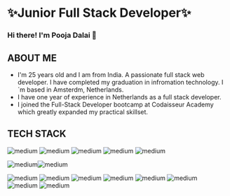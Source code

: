 # ✨Junior Full Stack Developer✨

### Hi there! I'm Pooja Dalai :wave:

## ABOUT ME

- I'm 25 years old and I am from India. A passionate full stack web developer. I have completed my graduation
  in infromation technology. I´m based in Amsterdm, Netherlands.
- I have one year of experience in Netherlands as a full stack developer.
- I joined the Full-Stack Developer bootcamp at Codaisseur Academy which greatly expanded my practical skillset.

## TECH STACK

<img alt="medium" src="https://img.shields.io/badge/JavaScript-323330?style=for-the-badge&logo=javascript&logoColor=F7DF1E" /> <img alt="medium" src="https://img.shields.io/badge/HTML5-E34F26?style=for-the-badge&logo=html5&logoColor=white" /> <img alt="medium" src="https://img.shields.io/badge/CSS3-1572B6?style=for-the-badge&logo=css3&logoColor=white" />
<img alt="medium" src="https://img.shields.io/badge/Bootstrap-563D7C?style=for-the-badge&logo=bootstrap&logoColor=white" /> <img alt="medium" src="https://img.shields.io/badge/Material%20UI-007FFF?style=for-the-badge&logo=mui&logoColor=white" />

<img alt="medium" src="https://img.shields.io/badge/React-20232A?style=for-the-badge&logo=react&logoColor=61DAFB" /><img alt="medium" src="https://img.shields.io/badge/Redux-593D88?style=for-the-badge&logo=redux&logoColor=white" />

<img alt="medium" src="https://img.shields.io/badge/Android-3DDC84?style=for-the-badge&logo=android&logoColor=white" />
<img alt="medium" src="https://img.shields.io/badge/PHP-777BB4?style=for-the-badge&logo=php&logoColor=white" />
<img alt="medium" src="https://img.shields.io/badge/Express.js-000000?style=for-the-badge&logo=express&logoColor=white" />
<img alt="medium" src="https://img.shields.io/badge/Node.js-339933?style=for-the-badge&logo=nodedotjs&logoColor=white" />
<img alt="medium" src="https://img.shields.io/badge/npm-CB3837?style=for-the-badge&logo=npm&logoColor=white" />

<img alt="medium" src="https://img.shields.io/badge/MySQL-005C84?style=for-the-badge&logo=mysql&logoColor=white" />
<img alt="medium" src="https://img.shields.io/badge/Sequelize-52B0E7?style=for-the-badge&logo=Sequelize&logoColor=white" />
<img alt="medium" src="https://img.shields.io/badge/PostgreSQL-316192?style=for-the-badge&logo=postgresql&logoColor=white" />

<!--
Things I code with
Javascript React Webpack github redux ReactiveX GraphQL Sass Styled Components git NodeJS  npm html5 Prettier



**poojadalai/poojadalai** is a ✨ _special_ ✨ repository because its `README.md` (this file) appears on your GitHub profile.

Here are some ideas to get you started:

- 🔭 I’m currently working on ...
- 🌱 I’m currently learning ...
- 👯 I’m looking to collaborate on ...
- 🤔 I’m looking for help with ...
- 💬 Ask me about ...
- 📫 How to reach me: ...
- 😄 Pronouns: ...
- ⚡ Fun fact: ...
-->
